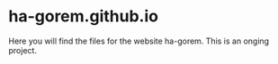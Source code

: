 ha-gorem.github.io
==================

Here you will find the files for the website ha-gorem.
This is an onging project.
